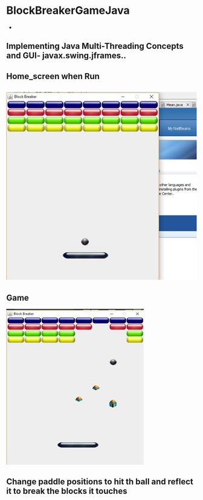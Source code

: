 # BlockBreakerGameJava
-
Implementing Java Multi-Threading Concepts and GUI- javax.swing.jframes..
-
## Home_screen when Run
![Img](https://github.com/AasthaGithub/BlockBreakerGameJava/blob/master/blockbreaker_homescreen.JPG)
-

## Game  
![Img of power up appearing after hitting certain blocks](https://github.com/AasthaGithub/BlockBreakerGameJava/blob/master/powerup.JPG)

## Change paddle positions to hit th ball and reflect it to break the blocks it touches


